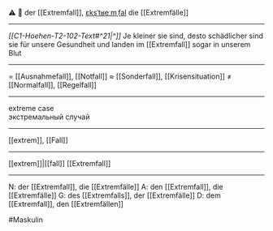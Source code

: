 ⚠️ 🔵 der [[Extremfall]], [ɛksˈtʁeːmˌfal](https://youglish.com/pronounce/Extremfall/german)
die [[Extremfälle]]

---
*[[C1-Hoehen-T2-102-Text#^21|^]]* Je kleiner sie sind, desto schädlicher sind sie für unsere Gesundheit und landen im [[Extremfall]] sogar in unserem Blut

---
= [[Ausnahmefall]], [[Notfall]]
≈ [[Sonderfall]], [[Krisensituation]]
≠ [[Normalfall]], [[Regelfall]]

---
extreme case  
экстремальный случай

---
[[extrem]], [[Fall]]

---
[[extrem]]|[[fall]]
[[Extremfall]]


---
N: der [[Extremfall]], die [[Extremfälle]]
A: den [[Extremfall]], die [[Extremfälle]]
G: des [[Extremfalls]], der [[Extremfälle]]
D: dem [[Extremfall]], den [[Extremfällen]]

#Maskulin 

